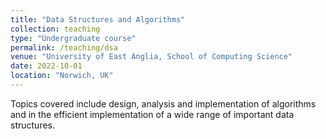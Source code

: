 ```yaml
---
title: "Data Structures and Algorithms"
collection: teaching
type: "Undergraduate course"
permalink: /teaching/dsa
venue: "University of East Anglia, School of Computing Science"
date: 2022-10-01
location: "Norwich, UK"
---
```


Topics covered include design, analysis and implementation of algorithms and in the efficient implementation of a wide range of important data structures.